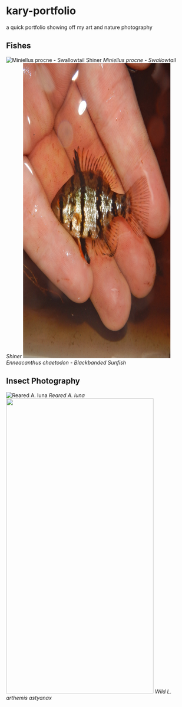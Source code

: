 # kary-portfolio
a quick portfolio showing off my art and nature photography

<section id="Fishes">
  <h2>Fishes</h2>
  <div class="gallery">
    <!-- Add your art images here -->
    <img src="images/DSCN5563.JPG" width="400" height="800" alt="Miniellus procne - Swallowtail Shiner">
      <em>Miniellus procne - Swallowtail Shiner</em>
    <img src="images/chaetodton1531.JPG" width="400" height="800" alt="Enneacanthus chaetodon - Blackbanded Sunfish">
      <em>Enneacanthus chaetodon - Blackbanded Sunfish</em>
  </div>
</section>
<section id="insects">
  <h2>Insect Photography</h2>
  <div class="gallery">
      <!-- Add your insect photos here -->
    <img src="images/actias2953.JPG" width="400" height="800" alt="Reared A. luna">
      <em>Reared A. luna</em>
    <img src="images/astyanax3282.JPG" width="400" height="800" alt="">
      <em>Wild L. arthemis astyanax</em>
  </div>
</section>
